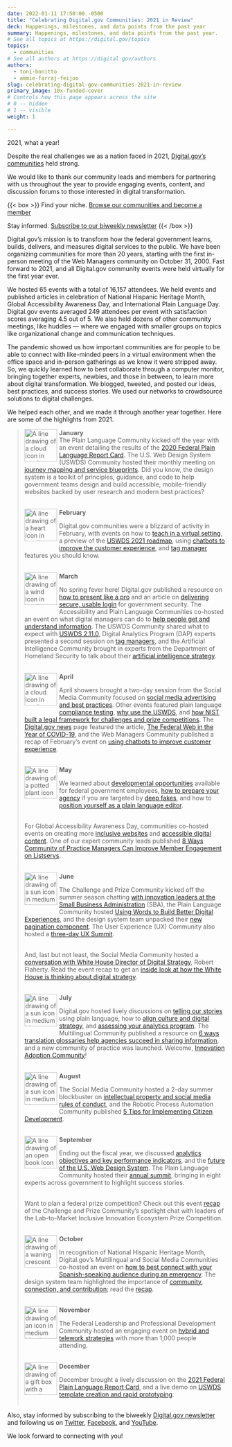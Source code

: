 ```yaml
---
date: 2022-01-11 17:50:00 -0500
title: "Celebrating Digital.gov Communities: 2021 in Review"
deck: Happenings, milestones, and data points from the past year
summary: Happenings, milestones, and data points from the past year.
# See all topics at https://digital.gov/topics
topics:
  - communities
# See all authors at https://digital.gov/authors
authors:
  - toni-bonitto
  - ammie-farraj-feijoo
slug: celebrating-digital-gov-communities-2021-in-review
primary_image: 10x-funded-cover
# Controls how this page appears across the site
# 0 -- hidden
# 1 -- visible
weight: 1

---
```


2021, what a year!

Despite the real challenges we as a nation faced in 2021, [Digital.gov’s communities](https://digital.gov/communities/) held strong.

We would like to thank our community leads and members for partnering with us throughout the year to provide engaging events, content, and discussion forums to those interested in digital transformation.


{{< box >}}
Find your niche. [Browse our communities and become a member](https://digital.gov/communities/)

Stay informed. [Subscribe to our biweekly newsletter](https://digital.gov/about/subscribe/)
{{< /box >}}

Digital.gov’s mission is to transform how the federal government learns, builds, delivers, and measures digital services to the public. We have been organizing communities for more than 20 years, starting with the first in-person meeting of the Web Managers community on October 31, 2000. Fast forward to 2021, and all Digital.gov community events were held virtually for the first year ever.

We hosted 65 events with a total of 16,157 attendees. We held events and published articles in celebration of National Hispanic Heritage Month, Global Accessibility Awareness Day, and International Plain Language Day. Digital.gov events averaged 249 attendees per event with satisfaction scores averaging 4.5 out of 5. We also held dozens of other community meetings, like huddles — where we engaged with smaller groups on topics like organizational change and communication techniques.

The pandemic showed us how important communities are for people to be able to connect with like-minded peers in a virtual environment when the office space and in-person gatherings as we know it were stripped away. So, we quickly learned how to best collaborate through a computer monitor, bringing together experts, newbies, and those in between, to learn more about digital transformation. We blogged, tweeted, and posted our ideas, best practices, and success stories. We used our networks to crowdsource solutions to digital challenges.

We helped each other, and we made it through another year together. Here are some of the highlights from 2021.

<a href=""> </a>


<blockquote>
<img src="https://s3.amazonaws.com/digitalgov/icon-medium-cloud-snow.png" alt="A line drawing of a cloud icon in medium blue. It has six dots coming down from the cloud to indicate snowflakes." width="75" style="vertical-align:top; margin:0px 5px 10px 0px; border:0px solid black; float: left;"> <strong>January</strong><br />
The Plain Language Community kicked off the year with an event detailing the results of the <a href="https://digital.gov/event/2021/01/13/2020-federal-report-card-briefing/">2020 Federal Plain Language Report Card</a>. The U.S. Web Design System (USWDS) Community hosted their monthly meeting on <a href="https://digital.gov/event/2021/01/21/uswds-monthly-call-journey-mapping-service-blueprints-jan-2021/">journey mapping and service blueprints</a>. Did you know, the design system is a toolkit of principles, guidance, and code to help government teams design and build accessible, mobile-friendly websites backed by user research and modern best practices?<br /><br />

<img src="https://s3.amazonaws.com/digitalgov/icon-medium-heart.png" alt="A line drawing of a heart icon in medium blue." width="75" style="vertical-align:top; margin:0px 5px 10px 0px; border:0px solid black; float: left;"> <strong>February</strong><br />

Digital.gov communities were a blizzard of activity in February, with events on how to <a href="https://digital.gov/event/2021/02/10/virtual-teaching-plain-language/">teach in a virtual setting</a>, a preview of the <a href="https://digital.gov/event/2021/02/23/how-can-chatbots-improve-customer-experience/">USWDS 2021 roadmap</a>, using <a href="https://digital.gov/event/2021/02/23/how-can-chatbots-improve-customer-experience/">chatbots to improve the customer experience</a>, and <a href="https://digital.gov/event/2021/02/24/tag-managers-part-1-the-data-layer/">tag manager</a> features you should know.<br /><br />

<img src="https://s3.amazonaws.com/digitalgov/icon-medium-wind.png" alt="A line drawing of a wind icon in medium blue has three lines of varying length that go from left to right, ending with curls. The first two lines curl up, the third curls down." width="75" style="vertical-align:top; margin:0px 5px 10px 0px; border:0px solid black; float: left;"> <strong>March</strong><br />

  No spring fever here! Digital.gov published a resource on <a href="https://digital.gov/resources/how-to-present-like-a-pro/">how to present like a pro</a> and an article on <a href="https://digital.gov/2021/03/02/security-is-everyones-job-delivering-secure-usable-login-for-government/">delivering secure, usable login</a> for government security. The Accessibility and Plain Language Communities co-hosted an event on what digital managers can do to <a href="https://digital.gov/event/2021/03/10/plain-language-and-section-508/">help people get and understand information</a>. The USWDS Community shared what to expect with <a href="https://digital.gov/event/2021/03/18/uswds-monthly-call-march-2021/">USWDS 2.11.0</a>, Digital Analytics Program (DAP) experts presented a second session on <a href="https://digital.gov/event/2021/03/24/tag-managers-part-2-configuration-framework/">tag managers</a>, and the Artificial Intelligence Community brought in experts from the Department of Homeland Security to talk about their <a href="https://digital.gov/event/2021/03/31/artificial-intelligence-for-homeland-security-the-development-of-the-dhs-ai-strategy/">artificial intelligence strategy</a>.<br /><br />

<img src="https://s3.amazonaws.com/digitalgov/icon-medium-cloud-rain.png" alt="A line drawing of a cloud icon in medium blue. It has three lines coming down from the cloud to indicate rain." width="75" style="vertical-align:top; margin:0px 5px 10px 0px; border:0px solid black; float: left;"> <strong>April</strong><br />

April showers brought a two-day session from the Social Media Community focused on <a href="https://digital.gov/event/2021/04/28/social-media-spring-session-2021/">social media advertising and best practices</a>. Other events featured plain language <a href="https://digital.gov/event/2021/04/14/how-testing-your-documents-can-improve-plain-language-compliance/">compliance testing</a>, <a href="https://digital.gov/event/2021/04/15/uswds-monthly-call-april-2021/">why use the USWDS</a>, and [how NIST built a legal framework for challenges and prize competitions](https://digital.gov/event/2021/04/21/challenge-and-prize-spotlight-chat-with-national-institute-of-standards-and-technology-nist/). The [Digital.gov news](https://digital.gov/news/) page featured the article, <a href="https://digital.gov/2021/04/16/the-federal-web-in-the-year-of-covid-19/">The Federal Web in the Year of COVID-19</a>, and the Web Managers Community published a recap of February’s event on <a href="https://digital.gov/2021/04/07/using-chatbots-to-improve-customer-experience/">using chatbots to improve customer experience</a>.<br /><br />

<img src="https://s3.amazonaws.com/digitalgov/icon-medium-plant-full-grown-c.png" alt="A line drawing of a potted plant icon in medium blue." width="75" style="vertical-align:top; margin:0px 5px 10px 0px; border:0px solid black; float: left;"> <strong>May</strong><br />

  We learned about <a href="https://digital.gov/event/2021/05/04/federal-developmental-opportunities-workshop/">developmental opportunities</a> available for federal government employees, <a href="https://digital.gov/2021/06/08/deep-fakes-and-social-media-a-qa-with-alex-cohen/">how to prepare your agency</a> if you are targeted by <a href="https://digital.gov/event/2021/05/18/deep-fakes-and-social-media/">deep fakes</a>, and how to <a href="https://digital.gov/event/2021/05/19/positioning-yourself-as-a-plain-language-editor/">position yourself as a plain language editor</a>.<br /><br />

For Global Accessibility Awareness Day, communities co-hosted events on creating more <a href="https://digital.gov/event/2021/05/20/uswds-accessibility-creating-more-inclusive-federal-websites/">inclusive websites</a> and <a href="https://digital.gov/event/2021/05/26/accessible-digital-content-tips-and-tricks/">accessible digital content</a>. One of our expert community leads published <a href="https://digital.gov/2021/05/21/8-ways-community-of-practice-cop-managers-can-improve-member-engagement-on-listservs/">8 Ways Community of Practice Managers Can Improve Member Engagement on Listservs</a>.<br /><br />

<img src="https://s3.amazonaws.com/digitalgov/icon-medium-sun.png" alt="A line drawing of a sun icon in medium blue." width="75" style="vertical-align:top; margin:0px 5px 10px 0px; border:0px solid black; float: left;"> <strong>June</strong><br />

The Challenge and Prize Community kicked off the summer season chatting <a href="https://digital.gov/event/2021/06/08/challenge-and-prize-community-spotlight-chat-with-the-small-business-administration/">with innovation leaders at the Small Business Administration</a> (SBA), the Plain Language Community hosted <a href="https://digital.gov/event/2021/06/09/plain-language-webinar-using-words-to-build-better-digital-experiences/">Using Words to Build Better Digital Experiences</a>, and the design system team unpacked their <a href="https://digital.gov/event/2021/06/17/uswds-monthly-call-june-2021/">new pagination component</a>. The User Experience (UX) Community also hosted a <a href="https://digital.gov/event/2021/06/22/2021-user-experience-summit/">three-day UX Summit</a>.<br /><br />

And, last but not least, the Social Media Community hosted a <a href="https://digital.gov/event/2021/06/29/digital-strategy-at-1600-pennsylvania-avenue-qa-with-rob-flaherty-white-house-director-of-digital-strategy/">conversation with White House Director of Digital Strategy</a>, Robert Flaherty. Read the event recap to get an <a href="https://digital.gov/2021/08/18/key-insights-from-the-white-house-director-of-digital-strategy-robert-flaherty/">inside look at how the White House is thinking about digital strategy</a>.<br /><br />

<img src="https://s3.amazonaws.com/digitalgov/icon-medium-sun.png" alt="A line drawing of a sun icon in medium blue." width="75" style="vertical-align:top; margin:0px 5px 10px 0px; border:0px solid black; float: left;"> <strong>July</strong><br />

  Digital.gov hosted lively discussions on <a href="https://digital.gov/event/2021/07/14/using-plain-language-to-tell-our-stories/">telling our stories</a> using plain language, how to <a href="https://digital.gov/event/2021/07/15/digital-meets-culture-getting-your-culture-in-line-with-your-digital-strategy/">align culture and digital strategy</a>, and <a href="https://digital.gov/event/2021/07/28/fedramp-dap-case-study-part-1-assessing-analytics-strategy/">assessing your analytics program</a>. The Multilingual Community published a resource on <a href="https://digital.gov/2021/07/27/6-ways-translation-glossaries-help-agencies-succeed-in-sharing-information/">6 ways translation glossaries help agencies succeed in sharing information</a>, and a new community of practice was launched. Welcome, <a href="https://digital.gov/2021/07/08/gsa-launches-new-innovation-adoption-community-of-practice/">Innovation Adoption Community</a>!<br /><br />

<img src="https://s3.amazonaws.com/digitalgov/icon-medium-sun.png" alt="A line drawing of a sun icon in medium blue." width="75" style="vertical-align:top; margin:0px 5px 10px 0px; border:0px solid black; float: left;"> <strong>August</strong><br />

The Social Media Community hosted a 2-day summer blockbuster on <a href="https://digital.gov/event/2021/07/28/fedramp-dap-case-study-part-1-assessing-analytics-strategy/">intellectual property and social media rules of conduct</a>, and the Robotic Process Automation Community published <a href="https://digital.gov/2021/08/16/5-tips-for-implementing-citizen-development-in-your-rpa-program/">5 Tips for Implementing Citizen Development</a>.<br /><br />

<img src="https://s3.amazonaws.com/digitalgov/icon-medium-book-open.png" alt="A line drawing of an open book icon in medium blue." width="75" style="vertical-align:top; margin:0px 5px 10px 0px; border:0px solid black; float: left;"> <strong>September</strong><br />

Ending out the fiscal year, we discussed <a href="https://digital.gov/event/2021/09/01/fedramp-dap-case-study-part-2-reporting-and-decision-making/">analytics objectives and key performance indicators</a>, and the <a href="https://digital.gov/event/2021/09/16/uswds-monthly-call-september-2021/">future of the U.S. Web Design System</a>. The Plain Language Community hosted their <a href="https://digital.gov/event/2021/09/21/2021-federal-plain-language-summit/">annual summit</a>, bringing in eight experts across government to highlight success stories.<br /><br />

  Want to plan a federal prize competition? Check out this event <a href="https://digital.gov/2021/09/02/spotlight-chat-planning-a-federal-prize-competition/">recap</a> of the Challenge and Prize Community’s spotlight chat with leaders of the Lab-to-Market Inclusive Innovation Ecosystem Prize Competition.<br /><br />

<img src="https://s3.amazonaws.com/digitalgov/icon-medium-moon.png" alt="A line drawing of a waning crescent moon icon in medium blue." width="75" style="vertical-align:top; margin:0px 5px 10px 0px; border:0px solid black; float: left;"> <strong>October</strong><br />

In recognition of National Hispanic Heritage Month, Digital.gov’s Multilingual and Social Media Communities co-hosted an event on <a href="https://digital.gov/event/2021/10/14/how-to-best-connect-with-your-spanish-speaking-audience-during-an-emergency/">how to best connect with your Spanish-speaking audience during an emergency</a>. The design system team highlighted the importance of <a href="https://digital.gov/event/2021/10/21/uswds-monthly-call-october-2021/">community, connection, and contribution</a>; read the <a href="https://digital.gov/2021/11/15/webinar-recap-u-s-web-design-system-october-2021-monthly-call/">recap</a>.<br /><br />

<img src="https://s3.amazonaws.com/digitalgov/icon-medium-users.png" alt="A line drawing of an icon in medium blue has two figures overlapping each other." width="75" style="vertical-align:top; margin:0px 5px 10px 0px; border:0px solid black; float: left;"> <strong>November</strong><br />

The Federal Leadership and Professional Development Community hosted an engaging event on <a href="https://digital.gov/event/2021/11/03/successful-strategies-for-telework-and-hybrid-work-environments/">hybrid and telework strategies</a> with more than 1,000 people attending.<br /><br />

<img src="https://s3.amazonaws.com/digitalgov/icon-medium-gift.png" alt="A line drawing of a gift box with a bow icon in medium blue." width="75" style="vertical-align:top; margin:0px 5px 10px 0px; border:0px solid black; float: left;"> <strong>December</strong><br />

December brought a lively discussion on the <a href="https://digital.gov/event/2021/12/08/results-of-the-2021-federal-report-card/">2021 Federal Plain Language Report Card</a>, and a live demo on <a href="https://digital.gov/event/2021/12/16/uswds-monthly-call-december-2021/">USWDS template creation and rapid prototyping</a>.<br /><br />
</blockquote>

Also, stay informed by subscribing to the biweekly [Digital.gov newsletter](https://digital.gov/about/subscribe/) and following us on [Twitter](https://twitter.com/digital_gov), [Facebook](https://www.facebook.com/digitalgov), and [YouTube](https://www.youtube.com/user/howtogov).

We look forward to connecting with you!
